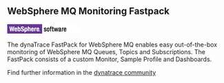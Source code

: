 ## WebSphere MQ Monitoring Fastpack

![images_community/download/attachments/25789254/logo_wssoftware.gif](images_community/download/attachments/25789254/logo_wssoftware.gif)

The dynaTrace FastPack for WebSphere MQ enables easy out-of-the-box monitoring of WebSphere MQ Queues, Topics and Subscriptions. The FastPack consists of a custom Monitor, Sample Profile and
Dashboards.

Find further information in the [dynatrace community](https://community.compuwareapm.com/community/display/DL/WebSphere+MQ+Monitoring+Fastpack) 

